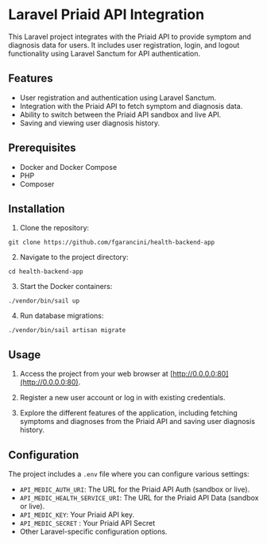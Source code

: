 # Laravel Priaid API Integration

This Laravel project integrates with the Priaid API to provide symptom and diagnosis data for users. It includes user registration, login, and logout functionality using Laravel Sanctum for API authentication.

## Features

-   User registration and authentication using Laravel Sanctum.
-   Integration with the Priaid API to fetch symptom and diagnosis data.
-   Ability to switch between the Priaid API sandbox and live API.
-   Saving and viewing user diagnosis history.

## Prerequisites

-   Docker and Docker Compose
-   PHP
-   Composer

## Installation

1. Clone the repository:

`git clone https://github.com/fgarancini/health-backend-app`

2. Navigate to the project directory:

`cd health-backend-app`

3. Start the Docker containers:

`./vendor/bin/sail up`

4. Run database migrations:

`./vendor/bin/sail artisan migrate`

## Usage

1. Access the project from your web browser at [http://0.0.0.0:80](http://0.0.0.0:80).

2. Register a new user account or log in with existing credentials.

3. Explore the different features of the application, including fetching symptoms and diagnoses from the Priaid API and saving user diagnosis history.

## Configuration

The project includes a `.env` file where you can configure various settings:

-   `API_MEDIC_AUTH_URI`: The URL for the Priaid API Auth (sandbox or live).
-   `API_MEDIC_HEALTH_SERVICE_URI`: The URL for the Priaid API Data (sandbox or live).
-   `API_MEDIC_KEY`: Your Priaid API key.
-   `API_MEDIC_SECRET` : Your Priaid API Secret
-   Other Laravel-specific configuration options.

